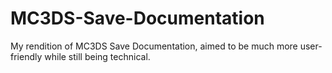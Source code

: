 # MC3DS-Save-Documentation
My rendition of MC3DS Save Documentation, aimed to be much more user-friendly while still being technical.
